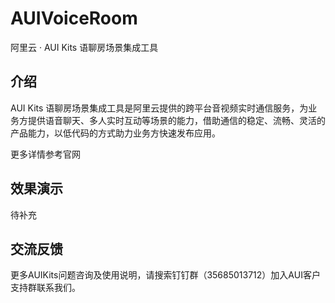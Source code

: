 # AUIVoiceRoom
阿里云 · AUI Kits 语聊房场景集成工具

## 介绍
AUI Kits 语聊房场景集成工具是阿里云提供的跨平台音视频实时通信服务，为业务方提供语音聊天、多人实时互动等场景的能力，借助通信的稳定、流畅、灵活的产品能力，以低代码的方式助力业务方快速发布应用。

更多详情参考官网

## 效果演示
待补充

## 交流反馈
更多AUIKits问题咨询及使用说明，请搜索钉钉群（35685013712）加入AUI客户支持群联系我们。
